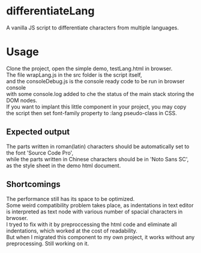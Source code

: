 # differentiateLang
A vanilla JS script to differentiate characters from multiple languages.

# Usage
Clone the project, open the simple demo, testLang.html in browser.  
The file wrapLang.js in the src folder is the script itself,  
and the consoleDebug.js is the console ready code to be run in browser console  
with some console.log added to che the status of the main stack storing the DOM nodes.  
If you want to implant this little component in your project, you may copy the script then set font-family property to :lang pseudo-class in CSS.  
  
## Expected output
The parts written in roman(latin) characters should be automatically set to the font 'Source Code Pro',  
while the parts written in Chinese characters should be in 'Noto Sans SC', as the style sheet in the demo html document.
  
## Shortcomings
The performance still has its space to be optimized.  
Some weird compatibility problem takes place, as indentations in text editor is interpreted as text node with various number of spacial characters in brwoser.  
I tryed to fix with it by preproccessing the html code and eliminate all indentations, which worked at the cost of readability.  
But when I migrated this component to my own project, it works without any preprocessing.
Still working on it.  
